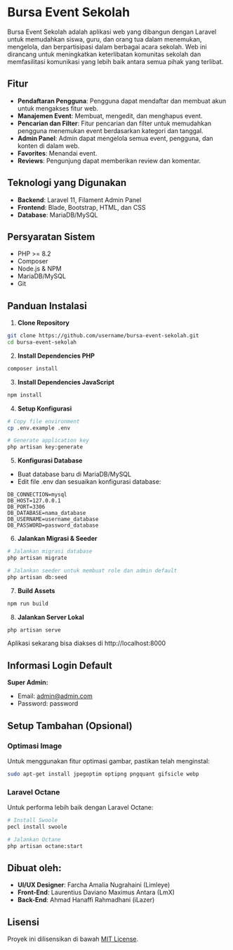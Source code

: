 # Bursa Event Sekolah

Bursa Event Sekolah adalah aplikasi web yang dibangun dengan Laravel untuk memudahkan siswa, guru, dan orang tua dalam menemukan, mengelola, dan berpartisipasi dalam berbagai acara sekolah. Web ini dirancang untuk meningkatkan keterlibatan komunitas sekolah dan memfasilitasi komunikasi yang lebih baik antara semua pihak yang terlibat.

## Fitur

- **Pendaftaran Pengguna**: Pengguna dapat mendaftar dan membuat akun untuk mengakses fitur web.
- **Manajemen Event**: Membuat, mengedit, dan menghapus event.
- **Pencarian dan Filter**: Fitur pencarian dan filter untuk memudahkan pengguna menemukan event berdasarkan kategori dan tanggal.
- **Admin Panel**: Admin dapat mengelola semua event, pengguna, dan konten di dalam web.
- **Favorites**: Menandai event.
- **Reviews**: Pengunjung dapat memberikan review dan komentar.

## Teknologi yang Digunakan

- **Backend**: Laravel 11, Filament Admin Panel
- **Frontend**: Blade, Bootstrap, HTML, dan CSS
- **Database**: MariaDB/MySQL

## Persyaratan Sistem

- PHP >= 8.2
- Composer
- Node.js & NPM
- MariaDB/MySQL
- Git

## Panduan Instalasi

1. **Clone Repository**
```bash
git clone https://github.com/username/bursa-event-sekolah.git
cd bursa-event-sekolah
```

2. **Install Dependencies PHP**
```bash
composer install
```

3. **Install Dependencies JavaScript**
```bash
npm install
```

4. **Setup Konfigurasi**
```bash
# Copy file environment
cp .env.example .env

# Generate application key
php artisan key:generate
```

5. **Konfigurasi Database**
- Buat database baru di MariaDB/MySQL
- Edit file .env dan sesuaikan konfigurasi database:
```
DB_CONNECTION=mysql
DB_HOST=127.0.0.1
DB_PORT=3306
DB_DATABASE=nama_database
DB_USERNAME=username_database
DB_PASSWORD=password_database
```

6. **Jalankan Migrasi & Seeder**
```bash
# Jalankan migrasi database
php artisan migrate

# Jalankan seeder untuk membuat role dan admin default
php artisan db:seed
```

7. **Build Assets**
```bash
npm run build
```

8. **Jalankan Server Lokal**
```bash
php artisan serve
```

Aplikasi sekarang bisa diakses di http://localhost:8000

## Informasi Login Default

**Super Admin:**
- Email: admin@admin.com
- Password: password

## Setup Tambahan (Opsional)

### Optimasi Image
Untuk menggunakan fitur optimasi gambar, pastikan telah menginstal:
```bash
sudo apt-get install jpegoptim optipng pngquant gifsicle webp
```

### Laravel Octane
Untuk performa lebih baik dengan Laravel Octane:
```bash
# Install Swoole
pecl install swoole

# Jalankan Octane
php artisan octane:start
```

## Dibuat oleh:
- **UI/UX Designer**: Farcha Amalia Nugrahaini (Limleye)
- **Front-End**: Laurentius Daviano Maximus Antara (LmX)
- **Back-End**: Ahmad Hanaffi Rahmadhani (iLazer)

## Lisensi

Proyek ini dilisensikan di bawah [MIT License](LICENSE).
